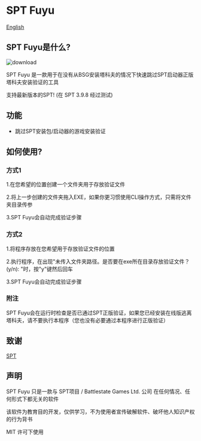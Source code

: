 # SPT Fuyu
[English](README.md)
## SPT Fuyu是什么?

![download](https://github.com/user-attachments/assets/f1ac2e38-3787-46f1-baf9-1dc885cc7066)

SPT Fuyu 是一款用于在没有从BSG安装塔科夫的情况下快速跳过SPT启动器正版塔科夫安装验证的工具

支持最新版本的SPT! (在 SPT 3.9.8 经过测试)

## 功能

- 跳过SPT安装包/启动器的游戏安装验证

## 如何使用?

### 方式1
1.在您希望的位置创建一个文件夹用于存放验证文件

2.将上一步创建的文件夹拖入EXE，如果你更习惯使用CLI操作方式，只需将文件夹目录传参

3.SPT Fuyu会自动完成验证步骤

### 方式2
1.将程序存放在您希望用于存放验证文件的位置

2.执行程序，在出现"未传入文件夹路径。是否要在exe所在目录存放验证文件？(y/n): "时，按"y"键然后回车

3.SPT Fuyu会自动完成验证步骤

### 附注
SPT Fuyu会在运行时检查是否已通过SPT正版验证，如果您已经安装在线版逃离塔科夫，请不要执行本程序（您也没有必要通过本程序进行正版验证）


## 致谢

[SPT](https://dev.sp-tarkov.com/)

## 声明
SPT Fuyu 只是一款与 SPT项目 / Battlestate Games Ltd. 公司 在任何情况、任何形式下都无关的软件

该软件为教育目的开发，仅供学习，不为使用者宣传破解软件、破坏他人知识产权的行为背书

MIT 许可下使用
